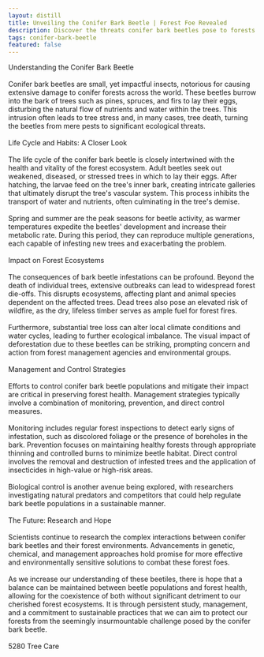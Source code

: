 ```yaml
---
layout: distill
title: Unveiling the Conifer Bark Beetle | Forest Foe Revealed
description: Discover the threats conifer bark beetles pose to forests and the insights on managing these notorious pests.
tags: conifer-bark-beetle
featured: false
---
```


Understanding the Conifer Bark Beetle<br /><br />Conifer bark beetles are small, yet impactful insects, notorious for causing extensive damage to conifer forests across the world. These beetles burrow into the bark of trees such as pines, spruces, and firs to lay their eggs, disturbing the natural flow of nutrients and water within the trees. This intrusion often leads to tree stress and, in many cases, tree death, turning the beetles from mere pests to significant ecological threats.<br /><br />Life Cycle and Habits: A Closer Look<br /><br />The life cycle of the conifer bark beetle is closely intertwined with the health and vitality of the forest ecosystem. Adult beetles seek out weakened, diseased, or stressed trees in which to lay their eggs. After hatching, the larvae feed on the tree's inner bark, creating intricate galleries that ultimately disrupt the tree's vascular system. This process inhibits the transport of water and nutrients, often culminating in the tree's demise.<br /><br />Spring and summer are the peak seasons for beetle activity, as warmer temperatures expedite the beetles' development and increase their metabolic rate. During this period, they can reproduce multiple generations, each capable of infesting new trees and exacerbating the problem.<br /><br />Impact on Forest Ecosystems<br /><br />The consequences of bark beetle infestations can be profound. Beyond the death of individual trees, extensive outbreaks can lead to widespread forest die-offs. This disrupts ecosystems, affecting plant and animal species dependent on the affected trees. Dead trees also pose an elevated risk of wildfire, as the dry, lifeless timber serves as ample fuel for forest fires.<br /><br />Furthermore, substantial tree loss can alter local climate conditions and water cycles, leading to further ecological imbalance. The visual impact of deforestation due to these beetles can be striking, prompting concern and action from forest management agencies and environmental groups.<br /><br />Management and Control Strategies<br /><br />Efforts to control conifer bark beetle populations and mitigate their impact are critical in preserving forest health. Management strategies typically involve a combination of monitoring, prevention, and direct control measures.<br /><br />Monitoring includes regular forest inspections to detect early signs of infestation, such as discolored foliage or the presence of boreholes in the bark. Prevention focuses on maintaining healthy forests through appropriate thinning and controlled burns to minimize beetle habitat. Direct control involves the removal and destruction of infested trees and the application of insecticides in high-value or high-risk areas.<br /><br />Biological control is another avenue being explored, with researchers investigating natural predators and competitors that could help regulate bark beetle populations in a sustainable manner.<br /><br />The Future: Research and Hope<br /><br />Scientists continue to research the complex interactions between conifer bark beetles and their forest environments. Advancements in genetic, chemical, and management approaches hold promise for more effective and environmentally sensitive solutions to combat these forest foes.<br /><br />As we increase our understanding of these beetiles, there is hope that a balance can be maintained between beetle populations and forest health, allowing for the coexistence of both without significant detriment to our cherished forest ecosystems. It is through persistent study, management, and a commitment to sustainable practices that we can aim to protect our forests from the seemingly insurmountable challenge posed by the conifer bark beetle.<br /><br />5280 Tree Care
